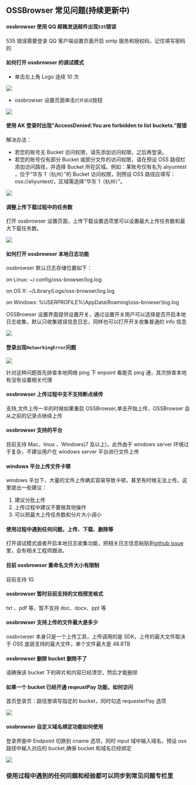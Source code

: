 ## OSSBrowser 常见问题(持续更新中)

#### ossbrowser 使用 QQ 邮箱发送邮件出现`535`错误

535 错误需要登录 QQ 客户端设置页面开启 smtp 服务和授权码，记住填写密码的

#### 如何打开 ossbrowser 的调试模式

- 单击左上角 Logo 连续 10 次

![](../preview/left-icon.png)

- ossbrowser 设置页面单击`打开调试`按钮

![](../preview/setting-debug.png)

#### 使用 AK 登录时出现“AccessDenied:You are forbidden to list buckets.”报错

解决办法：

- 若您的账号无 Bucket 访问权限，请先添加访问权限，之后再登录。
- 若您的账号仅有部分 Bucket 或部分文件的访问权限，请在预设 OSS 路径栏添加访问路径，并选择 Bucket 所在区域。例如：某账号仅有名为 aliyuntest ，位于“华东 1（杭州）”的 Bucket 访问权限，则预设 OSS 路径应填写：oss://aliyuntest/，区域需选择“华东 1（杭州）”。

![](../preview/access-denied.png)

#### 调整上传下载过程中的任务数

打开 ossbrowser 设置页面，上传下载设置选项里可以设置最大上传任务数和最大下载任务数。

![](../preview/upload-download-number.png)

#### 如何打开 ossbrowser 本地日志功能

ossbrowser 默认日志存储位置如下：

on Linux: ~/.config/oss-browser/log.log

on OS X: ~/Library/Logs/oss-browser/log.log

on Windows: %USERPROFILE%\AppData\Roaming\oss-browser\log.log

OSSBrowser 设置界面提供设置开关，通过设置开关用户可以选择是否开启本地日志收集，默认只收集错误信息日志，同样也可以打开开关收集普通的 info 信息

![](../preview/local-log.png)

#### 登录出现`NetworkingError`问题

![](../preview/networkerror.jpg)

针对这种问题首先排查本地网络 ping 下 enpoint 看能否 ping 通，其次排查本地有没有设置相关代理

#### ossbrowser 上传过程中支不支持断点续传

支持,文件上传一半的时候如果重启 OSSBrowser,单击开始上传，OSSBrowser 会从之前的记录点继续上传

#### ossbrowser 支持的平台

目前支持 Mac、linux 、Windows(7 及以上)，此外由于 windows server 环境过于复杂，不建议用户在 windows server 平台进行文件上传

#### windows 平台上传文件卡顿

windows 平台下，大量的文件上传确实容易导致卡顿，甚至有时候无法上传。这里提出一些建议：

1. 建议分批上传
2. 上传过程中建议不要做其他操作
3. 可以把最大上传任务数和分片大小调小

#### 使用过程中遇到任何问题，上传、下载、删除等

打开调试模式或者开启本地日志收集功能，把相关日志信息粘贴到[github issue](https://github.com/aliyun/oss-browser/issues)里，会有相关工程师跟进。

#### 目前 ossbrowser 重命名文件大小有限制

目前支持 1G

#### ossbrowser 暂时目前支持的文档预览格式

txt 、pdf 等，暂不支持 doc、docx、ppt 等

#### ossbrowser 支持上传的文件最大是多少

ossbrowser 本身只是一个上传工具，上传调用的是 SDK，上传的最大文件取决于 OSS 底层支持的最大文件，单个文件最大是 48.8TB

#### ossbrowser 删除 bucket 删除不了

请确保该 bucket 下的碎片和内容已经清空，然后才能删除

#### 如果一个 bucket 已经开通 reqeustPay 功能，如何访问

首页登录页：路径里填写指定的 bucket，同时勾选 requesterPay 选项

![](../preview/requestpay.png)

#### ossbrowser 自定义域名绑定功能如何使用

登录界面中 Endpoint 切换到 cname 选项，同时 input 域中输入域名，预设 oss 路径中输入对应的 bucket,确保 bucket 和域名已经绑定

![](../preview/cname.png)

### 使用过程中遇到的任何问题和经验都可以同步到常见问题专栏里
